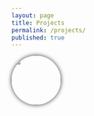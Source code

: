 ```yaml
---
layout: page
title: Projects
permalink: /projects/
published: true
---
```




<a href="https://itunes.apple.com/us/app/pocket-sudoku-solver/id991259276?mt=8">
<img src="http://trentyou.github.io/images/SudokuSolverIcon.png" style=" height:100px; width:100px; border-radius:50px; box-shadow: 0 0 8px rgba(0, 0, 0, .8); -webkit-box-shadow: 0 0 8px rgba(0, 0, 0, .8); -moz-box-shadow: 0 0 8px rgba(0, 0, 0, .8)">

</a>
